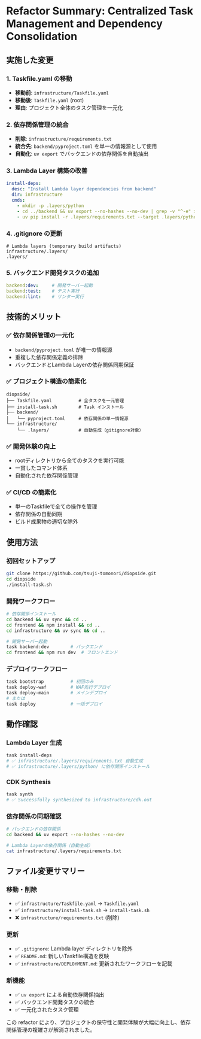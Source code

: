 # Refactor Summary: Centralized Task Management and Dependency Consolidation

## 実施した変更

### 1. Taskfile.yaml の移動
- **移動前**: `infrastructure/Taskfile.yaml`
- **移動後**: `Taskfile.yaml` (root)
- **理由**: プロジェクト全体のタスク管理を一元化

### 2. 依存関係管理の統合
- **削除**: `infrastructure/requirements.txt`
- **統合先**: `backend/pyproject.toml` を単一の情報源として使用
- **自動化**: `uv export` でバックエンドの依存関係を自動抽出

### 3. Lambda Layer 構築の改善
```yaml
install-deps:
  desc: "Install Lambda layer dependencies from backend"
  dir: infrastructure
  cmds:
    - mkdir -p .layers/python
    - cd ../backend && uv export --no-hashes --no-dev | grep -v "^-e" > ../infrastructure/.layers/requirements.txt
    - uv pip install -r .layers/requirements.txt --target .layers/python --no-cache-dir --python-version 3.13
```

### 4. .gitignore の更新
```gitignore
# Lambda layers (temporary build artifacts)
infrastructure/.layers/
.layers/
```

### 5. バックエンド開発タスクの追加
```yaml
backend:dev:     # 開発サーバー起動
backend:test:    # テスト実行
backend:lint:    # リンター実行
```

## 技術的メリット

### ✅ 依存関係管理の一元化
- `backend/pyproject.toml` が唯一の情報源
- 重複した依存関係定義の排除
- バックエンドとLambda Layerの依存関係同期保証

### ✅ プロジェクト構造の簡素化
```
diopside/
├── Taskfile.yaml          # 全タスクを一元管理
├── install-task.sh        # Task インストール
├── backend/
│   └── pyproject.toml     # 依存関係の単一情報源
└── infrastructure/
    └── .layers/           # 自動生成（gitignore対象）
```

### ✅ 開発体験の向上
- rootディレクトリから全てのタスクを実行可能
- 一貫したコマンド体系
- 自動化された依存関係管理

### ✅ CI/CD の簡素化
- 単一のTaskfileで全ての操作を管理
- 依存関係の自動同期
- ビルド成果物の適切な除外

## 使用方法

### 初回セットアップ
```bash
git clone https://github.com/tsuji-tomonori/diopside.git
cd diopside
./install-task.sh
```

### 開発ワークフロー
```bash
# 依存関係インストール
cd backend && uv sync && cd ..
cd frontend && npm install && cd ..
cd infrastructure && uv sync && cd ..

# 開発サーバー起動
task backend:dev        # バックエンド
cd frontend && npm run dev  # フロントエンド
```

### デプロイワークフロー
```bash
task bootstrap          # 初回のみ
task deploy-waf         # WAF先行デプロイ
task deploy-main        # メインデプロイ
# または
task deploy             # 一括デプロイ
```

## 動作確認

### Lambda Layer 生成
```bash
task install-deps
# ✅ infrastructure/.layers/requirements.txt 自動生成
# ✅ infrastructure/.layers/python/ に依存関係インストール
```

### CDK Synthesis
```bash
task synth
# ✅ Successfully synthesized to infrastructure/cdk.out
```

### 依存関係の同期確認
```bash
# バックエンドの依存関係
cd backend && uv export --no-hashes --no-dev

# Lambda Layerの依存関係（自動生成）
cat infrastructure/.layers/requirements.txt
```

## ファイル変更サマリー

### 移動・削除
- ✅ `infrastructure/Taskfile.yaml` → `Taskfile.yaml`
- ✅ `infrastructure/install-task.sh` → `install-task.sh`
- ❌ `infrastructure/requirements.txt` (削除)

### 更新
- ✅ `.gitignore`: Lambda layer ディレクトリを除外
- ✅ `README.md`: 新しいTaskfile構造を反映
- ✅ `infrastructure/DEPLOYMENT.md`: 更新されたワークフローを記載

### 新機能
- ✅ `uv export` による自動依存関係抽出
- ✅ バックエンド開発タスクの統合
- ✅ 一元化されたタスク管理

この refactor により、プロジェクトの保守性と開発体験が大幅に向上し、依存関係管理の複雑さが解消されました。